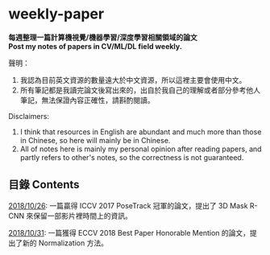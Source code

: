 # weekly-paper #
**每週整理一篇計算機視覺/機器學習/深度學習相關領域的論文**  
**Post my notes of papers in CV/ML/DL field weekly.**  

聲明：  
1) 我認為目前英文資源的數量遠大於中文資源，所以這裡主要會使用中文。  
2) 所有筆記都是我讀完論文後寫出來的，出自於我自己的理解或者部分參考他人筆記，無法保證內容正確性，請斟酌閱讀。  


Disclaimers:  
1) I think that resources in English are abundant and much more than those in Chinese, so here will mainly be in Chinese.  
2) All of notes here is mainly my personal opinion after reading papers, and partly refers to other's notes, so the correctness is not guaranteed.  

## 目錄 Contents  

[2018/10/26](2018/October/26.md): 一篇贏得 ICCV 2017 PoseTrack 冠軍的論文，提出了 3D Mask R-CNN 來保留一部影片裡時間上的資訊。  

[2018/10/31](2018/October/31.md): 一篇獲得 ECCV 2018 Best Paper Honorable Mention 的論文，提出了新的 Normalization 方法。
